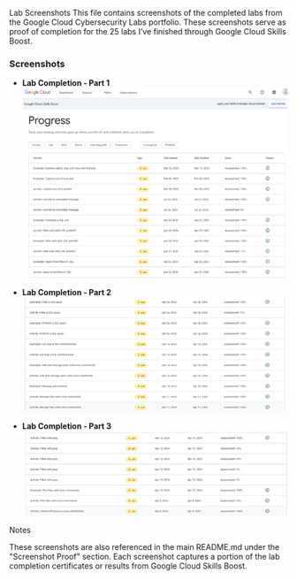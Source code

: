 Lab Screenshots
This file contains screenshots of the completed labs from the Google Cloud Cybersecurity Labs portfolio. These screenshots serve as proof of completion for the 25 labs I’ve finished through Google Cloud Skills Boost.
### Screenshots

- **Lab Completion - Part 1**
  ![Lab Completion - Part 1](https://github.com/CyberSecFale/screenshots/blob/main/Screenshot_part1.png)

- **Lab Completion - Part 2**
  ![Lab Completion - Part 2](https://github.com/CyberSecFale/screenshots/blob/main/Screenshot_part2.png)

- **Lab Completion - Part 3**
  ![Lab Completion - Part 3](https://github.com/CyberSecFale/screenshots/blob/main/Screenshot_part3.png)

Notes

These screenshots are also referenced in the main README.md under the "Screenshot Proof" section.
Each screenshot captures a portion of the lab completion certificates or results from Google Cloud Skills Boost.


